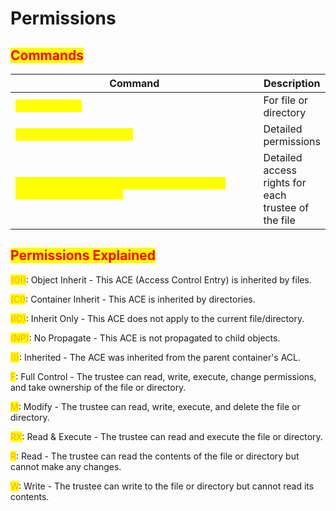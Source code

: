 # Permissions

## <mark style="color:red;">Commands</mark>

<table data-header-hidden data-full-width="true"><thead><tr><th width="652">Command</th><th>Description</th></tr></thead><tbody><tr><td><mark style="color:yellow;"><code>icacls &#x3C;file></code></mark></td><td>For file or directory</td></tr><tr><td><mark style="color:yellow;"><code>Get-Acl &#x3C;Path\FileName></code></mark></td><td>Detailed permissions</td></tr><tr><td><mark style="color:yellow;"><code>Get-Acl &#x3C;Path\FileName> | Select-Object -ExpandProperty Access</code></mark></td><td>Detailed access rights for each trustee of the file</td></tr></tbody></table>

## <mark style="color:red;">Permissions Explained</mark>

<mark style="color:orange;">(OI)</mark>: Object Inherit - This ACE (Access Control Entry) is inherited by files.

<mark style="color:orange;">(CI)</mark>: Container Inherit - This ACE is inherited by directories.

<mark style="color:orange;">(IO)</mark>: Inherit Only - This ACE does not apply to the current file/directory.

<mark style="color:orange;">(NP)</mark>: No Propagate - This ACE is not propagated to child objects.

<mark style="color:orange;">(I)</mark>: Inherited - The ACE was inherited from the parent container's ACL.

<mark style="color:orange;">F</mark>: Full Control - The trustee can read, write, execute, change permissions, and take ownership of the file or directory.

<mark style="color:orange;">M</mark>: Modify - The trustee can read, write, execute, and delete the file or directory.

<mark style="color:orange;">RX</mark>: Read & Execute - The trustee can read and execute the file or directory.

<mark style="color:orange;">R</mark>: Read - The trustee can read the contents of the file or directory but cannot make any changes.

<mark style="color:orange;">W</mark>: Write - The trustee can write to the file or directory but cannot read its contents.
